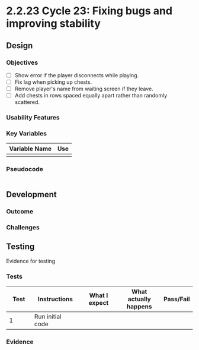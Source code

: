 # 2.2.23 Cycle 23: Fixing bugs and improving stability

## Design



### Objectives

* [ ] Show error if the player disconnects while playing.
* [ ] Fix lag when picking up chests.
* [ ] Remove player's name from waiting screen if they leave.
* [ ] Add chests in rows spaced equally apart rather than randomly scattered.

### Usability Features

### Key Variables

| Variable Name | Use |
| ------------- | --- |
|               |     |

### Pseudocode

```
```

## Development

### Outcome



### Challenges



## Testing

Evidence for testing

### Tests

<table><thead><tr><th width="95">Test</th><th width="158">Instructions</th><th width="171">What I expect</th><th width="174">What actually happens</th><th>Pass/Fail</th></tr></thead><tbody><tr><td>1</td><td>Run initial code</td><td></td><td></td><td></td></tr></tbody></table>

### Evidence

